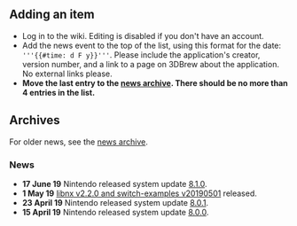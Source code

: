 <noinclude>

## Adding an item

  - Log in to the wiki. Editing is disabled if you don't have an
    account.
  - Add the news event to the top of the list, using this format for the
    date: `'''{{#time: d F y}}'''`. Please include the application's
    creator, version number, and a link to a page on 3DBrew about the
    application. No external links please.
  - **Move the last entry to the [news
    archive](:News%20Archive.md "wikilink"). There should be no more
    than 4 entries in the list.**

## Archives

For older news, see the [news archive](:News%20Archive.md "wikilink").

### News

</noinclude>

  - **17 June 19** Nintendo released system update
    [8.1.0](8.1.0.md "wikilink").
  - **1 May 19** [libnx v2.2.0 and switch-examples
    v20190501](https://devkitpro.org/viewtopic.php?f=13&t=8908)
    released.
  - **23 April 19** Nintendo released system update
    [8.0.1](8.0.1.md "wikilink").
  - **15 April 19** Nintendo released system update
    [8.0.0](8.0.0.md "wikilink").
